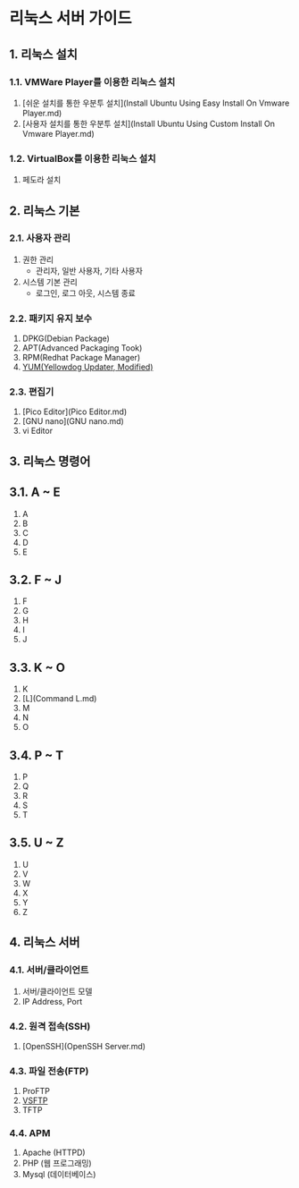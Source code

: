 # 리눅스 서버 가이드

## 1. 리눅스 설치

### 1.1. VMWare Player를 이용한 리눅스 설치

1. [쉬운 설치를 통한 우분투 설치](Install Ubuntu Using Easy Install On Vmware Player.md)
2. [사용자 설치를 통한 우분투 설치](Install Ubuntu Using Custom Install On Vmware Player.md)
	
### 1.2. VirtualBox를 이용한 리눅스 설치

1. 페도라 설치
	
## 2. 리눅스 기본

### 2.1. 사용자 관리

1. 권한 관리
	* 관리자, 일반 사용자, 기타 사용자
2. 시스템 기본 관리
	* 로그인, 로그 아웃, 시스템 종료

### 2.2. 패키지 유지 보수

1. DPKG(Debian Package)
2. APT(Advanced Packaging Took)
2. RPM(Redhat Package Manager)
3. [YUM(Yellowdog Updater, Modified)](YUM.md)

### 2.3. 편집기

1. [Pico Editor](Pico Editor.md)
2. [GNU nano](GNU nano.md)
3. vi Editor

## 3. 리눅스 명령어

## 3.1. A ~ E

1. A
2. B
3. C
4. D
5. E

## 3.2. F ~ J

1. F
2. G
3. H
4. I
5. J

## 3.3. K ~ O

1. K
2. [L](Command L.md)
3. M
4. N
5. O

## 3.4. P ~ T

1. P
2. Q
3. R
4. S
5. T

## 3.5. U ~ Z

1. U
2. V
3. W
4. X
5. Y
6. Z

## 4. 리눅스 서버

### 4.1. 서버/클라이언트

1. 서버/클라이언트 모델
2. IP Address, Port

### 4.2. 원격 접속(SSH)

1. [OpenSSH](OpenSSH Server.md)

### 4.3. 파일 전송(FTP)

1. ProFTP
2. [VSFTP](/vsftpd.md)
3. TFTP

### 4.4. APM

1. Apache (HTTPD)
2. PHP (웹 프로그래밍)
3. Mysql (데이터베이스)
